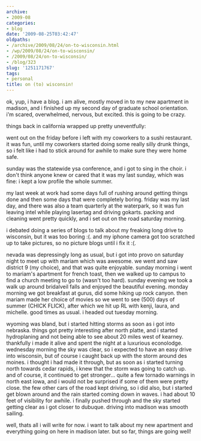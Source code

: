 ```yaml
---
archive:
- 2009-08
categories:
- blog
date: '2009-08-25T03:42:47'
oldpaths:
- /archive/2009/08/24/on-to-wisconsin.html
- /wp/2009/08/24/on-to-wisconsin/
- /2009/08/24/on-to-wisconsin/
- /blog/323
slug: '1251171767'
tags:
- personal
title: on (to) wisconsin!
---
```


ok, yup, i have a blog. i am alive, mostly moved in to my new apartment in
madison, and i finished up my second day of graduate school orientation.
i'm scared, overwhelmed, nervous, but excited. this is going to be crazy.

things back in california wrapped up pretty uneventfully:

went out on the friday before i left with my coworkers to a sushi
restaurant. it was fun, until my coworkers started doing some really silly
drunk things, so i felt like i had to stick around for awhile to make sure
they were home safe.

sunday was the statewide ysa conference, and i got to sing in the choir.
i don't think anyone knew or cared that it was my last sunday, which was
fine: i kept a low profile the whole summer.

my last week at work had some days full of rushing around getting things
done and then some days that were completely boring. friday was my last
day, and there was also a team quarterly at the waterpark, so it was fun
leaving intel while playing lasertag and driving gokarts. packing and
cleaning went pretty quickly, and i set out on the road saturday morning.

i debated doing a series of blogs to talk about my freaking long drive to
wisconsin, but it was too boring :(. and my iphone camera got too
scratched up to take pictures, so no picture blogs until i fix it :(.

nevada was depressingly long as usual, but i got into provo on saturday
night to meet up with mariam which was awesome. we went and saw district
9 (my choice), and that was quite enjoyable. sunday morning i went to
mariam's apartment for french toast, then we walked up to campus to find
a church meeting to go to (wasn't too hard). sunday evening we took a walk
up around bridalveil falls and enjoyed the beautiful evening. monday
morning we got breakfast at gurus, did some hiking up rock canyon. then
mariam made her choice of movies so we went to see (500) days of summer
(CHICK FLICK), after which we hit up RL with kenji, laura, and michelle.
good times as usual. i headed out tuesday morning.

wyoming was bland, but i started hitting storms as soon as i got into
nebraska. things got pretty interesting after north platte, and i started
hydroplaning and not being able to see about 20 miles west of kearney.
thankfully i made it alive and spent the night at a luxurious econolodge.
wednesday morning the sky was clear, so i expected to have an easy drive
into wisconsin, but of course i caught back up with the storm around des
moines. i thought i had made it through, but as soon as i started turning
north towards cedar rapids, i knew that the storm was going to catch up.
and of course, it continued to get stronger... quite a few tornado
warnings in north east iowa, and i would not be surprised if some of them
were pretty close. the few other cars of the road kept driving, so i did
also, but i started get blown around and the rain started coming down in
waves. i had about 10 feet of visibility for awhile. i finally pushed
through and the sky started getting clear as i got closer to dubuque.
driving into madison was smooth sailing.

well, thats all i will write for now. i want to talk about my new
apartment and everything going on here in madison later. but so far,
things are going well!

